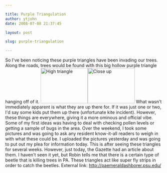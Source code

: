 ```yaml
---

title: Purple Triangulation
author: ytjohn
date: 2008-07-08 21:37:45

layout: post

slug: purple-triangulation

---
```

So I've been noticing these purple triangles have been invading our trees.  Along the roads, trees would be found with this big hollow purple triangle hanging off of it.
<a href="http://www.sqbnet.net/pics/v/2008/07/Triangulation/DSC00233.JPG.html"><img src="http://www.sqbnet.net/pics/d/252420-2/DSC00233.JPG" alt="High triangle" width="150" height="113" /></a><a href="http://www.sqbnet.net/pics/v/2008/07/Triangulation/DSC00234.JPG.html"><img src="http://www.sqbnet.net/pics/d/252424-1/DSC00234.JPG" alt="Close up" width="150" height="113" /></a>
What wasn't immediately apparent is what they are up there for.  If it was just one or two, I'd say some kids put them up there (unfortunate kite incident).  However, these things are everywhere, giving it a more ominous and official vibe.  Some of my first ideas was having to deal with checking pollen levels or getting a sample of bugs in the area.
Over the weekend, I took some pictures and was going to ask any resident know-it-all readers to weigh in with what these could be.  I uploaded the pictures yesterday and was going to put out my plea for information today.  This is after seeing these triangles for several weeks.  However, just today, the Gazette had an article about them.  I haven't seen it yet, but Robin tells me that there is a certain type of beetle that is killing trees in PA.  These triangles act like super fly strips in order to catch the beetles.
External link: http://paemeraldashborer.psu.edu/
